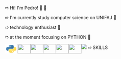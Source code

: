 ➱ Hi! I'm Pedro! 🚀 🐉

➱ I'm currently study computer science on UNIFAJ 🏁

➱ technology enthusiast 📡

➱ at the moment focusing on PYTHON 🐍

<img  src="https://github-readme-stats.vercel.app/api/top-langs/?username=salzani&layout=compact&theme=midnight-purple">
➱ SKILLS


<img align="left" height="30" width="40" src="https://raw.githubusercontent.com/devicons/devicon/master/icons/python/python-original.svg">
<img align="left" height="30" width="40"  src="https://cdn.jsdelivr.net/gh/devicons/devicon/icons/pandas/pandas-original.svg">
<img align="left" height="30" width="40" src="https://cdn.jsdelivr.net/gh/devicons/devicon/icons/c/c-original.svg" />
<img align="left" height="30" width="40" src="https://cdn.jsdelivr.net/gh/devicons/devicon/icons/cplusplus/cplusplus-original.svg" />
<img align="left" height="30" width="40" src="https://cdn.jsdelivr.net/gh/devicons/devicon/icons/linux/linux-original.svg" />
<img align="left" height="30" width="40" src="https://cdn.jsdelivr.net/gh/devicons/devicon/icons/msdos/msdos-original.svg" />

